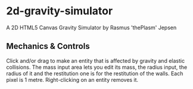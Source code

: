 # 2d-gravity-simulator
A 2D HTML5 Canvas Gravity Simulator by Rasmus 'thePlasm' Jepsen

## Mechanics & Controls
Click and/or drag to make an entity that is affected by gravity and elastic collisions. The mass input area lets you edit its mass, the radius input, the radius of it and the restitution one is for the restitution of the walls. Each pixel is 1 metre. Right-clicking on an entity removes it.